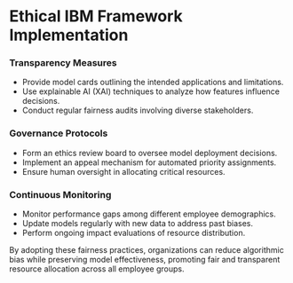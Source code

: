 # Ethical IBM Framework Implementation

### Transparency Measures
- Provide model cards outlining the intended applications and limitations.
- Use explainable AI (XAI) techniques to analyze how features influence decisions.
- Conduct regular fairness audits involving diverse stakeholders.

### Governance Protocols
- Form an ethics review board to oversee model deployment decisions.
- Implement an appeal mechanism for automated priority assignments.
- Ensure human oversight in allocating critical resources.

### Continuous Monitoring
- Monitor performance gaps among different employee demographics.
- Update models regularly with new data to address past biases.
- Perform ongoing impact evaluations of resource distribution.

By adopting these fairness practices, organizations can reduce algorithmic bias while preserving model effectiveness, promoting fair and transparent resource allocation across all employee groups.
